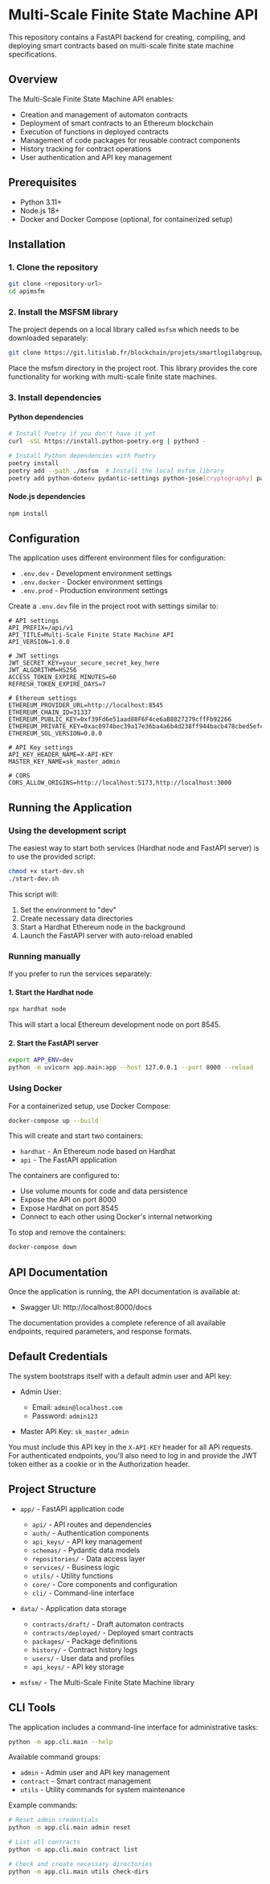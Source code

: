 # Multi-Scale Finite State Machine API

This repository contains a FastAPI backend for creating, compiling, and deploying smart contracts based on multi-scale finite state machine specifications.

## Overview

The Multi-Scale Finite State Machine API enables:
- Creation and management of automaton contracts
- Deployment of smart contracts to an Ethereum blockchain
- Execution of functions in deployed contracts
- Management of code packages for reusable contract components
- History tracking for contract operations
- User authentication and API key management

## Prerequisites

- Python 3.11+
- Node.js 18+
- Docker and Docker Compose (optional, for containerized setup)

## Installation

### 1. Clone the repository

```bash
git clone <repository-url>
cd apimsfm
```

### 2. Install the MSFSM library

The project depends on a local library called `msfsm` which needs to be downloaded separately:

```bash
git clone https://git.litislab.fr/blockchain/projets/smartlogilabgroup/biblioth-ques/msfsm
```

Place the msfsm directory in the project root. This library provides the core functionality for working with multi-scale finite state machines.

### 3. Install dependencies

#### Python dependencies
```bash
# Install Poetry if you don't have it yet
curl -sSL https://install.python-poetry.org | python3 -

# Install Python dependencies with Poetry
poetry install
poetry add --path ./msfsm  # Install the local msfsm library
poetry add python-dotenv pydantic-settings python-jose[cryptography] passlib[bcrypt]
```

#### Node.js dependencies
```bash
npm install
```

## Configuration

The application uses different environment files for configuration:

- `.env.dev` - Development environment settings
- `.env.docker` - Docker environment settings
- `.env.prod` - Production environment settings

Create a `.env.dev` file in the project root with settings similar to:

```
# API settings
API_PREFIX=/api/v1
API_TITLE=Multi-Scale Finite State Machine API
API_VERSION=1.0.0

# JWT settings
JWT_SECRET_KEY=your_secure_secret_key_here
JWT_ALGORITHM=HS256
ACCESS_TOKEN_EXPIRE_MINUTES=60
REFRESH_TOKEN_EXPIRE_DAYS=7

# Ethereum settings
ETHEREUM_PROVIDER_URL=http://localhost:8545
ETHEREUM_CHAIN_ID=31337
ETHEREUM_PUBLIC_KEY=0xf39Fd6e51aad88F6F4ce6aB8827279cffFb92266
ETHEREUM_PRIVATE_KEY=0xac0974bec39a17e36ba4a6b4d238ff944bacb478cbed5efcae784d7bf4f2ff80
ETHEREUM_SOL_VERSION=0.8.0

# API Key settings
API_KEY_HEADER_NAME=X-API-KEY
MASTER_KEY_NAME=sk_master_admin

# CORS
CORS_ALLOW_ORIGINS=http://localhost:5173,http://localhost:3000
```

## Running the Application

### Using the development script

The easiest way to start both services (Hardhat node and FastAPI server) is to use the provided script:

```bash
chmod +x start-dev.sh
./start-dev.sh
```

This script will:
1. Set the environment to "dev"
2. Create necessary data directories
3. Start a Hardhat Ethereum node in the background
4. Launch the FastAPI server with auto-reload enabled

### Running manually

If you prefer to run the services separately:

#### 1. Start the Hardhat node

```bash
npx hardhat node
```

This will start a local Ethereum development node on port 8545.

#### 2. Start the FastAPI server

```bash
export APP_ENV=dev
python -m uvicorn app.main:app --host 127.0.0.1 --port 8000 --reload
```

### Using Docker

For a containerized setup, use Docker Compose:

```bash
docker-compose up --build
```

This will create and start two containers:
- `hardhat` - An Ethereum node based on Hardhat
- `api` - The FastAPI application

The containers are configured to:
- Use volume mounts for code and data persistence
- Expose the API on port 8000
- Expose Hardhat on port 8545
- Connect to each other using Docker's internal networking

To stop and remove the containers:

```bash
docker-compose down
```

## API Documentation

Once the application is running, the API documentation is available at:

- Swagger UI: http://localhost:8000/docs

The documentation provides a complete reference of all available endpoints, required parameters, and response formats.

## Default Credentials

The system bootstraps itself with a default admin user and API key:

- Admin User:
  - Email: `admin@localhost.com`
  - Password: `admin123`

- Master API Key: `sk_master_admin`

You must include this API key in the `X-API-KEY` header for all API requests. For authenticated endpoints, you'll also need to log in and provide the JWT token either as a cookie or in the Authorization header.

## Project Structure

- `app/` - FastAPI application code
  - `api/` - API routes and dependencies
  - `auth/` - Authentication components
  - `api_keys/` - API key management
  - `schemas/` - Pydantic data models
  - `repositories/` - Data access layer
  - `services/` - Business logic
  - `utils/` - Utility functions
  - `core/` - Core components and configuration
  - `cli/` - Command-line interface

- `data/` - Application data storage
  - `contracts/draft/` - Draft automaton contracts
  - `contracts/deployed/` - Deployed smart contracts
  - `packages/` - Package definitions
  - `history/` - Contract history logs
  - `users/` - User data and profiles
  - `api_keys/` - API key storage

- `msfsm/` - The Multi-Scale Finite State Machine library

## CLI Tools

The application includes a command-line interface for administrative tasks:

```bash
python -m app.cli.main --help
```

Available command groups:
- `admin` - Admin user and API key management
- `contract` - Smart contract management
- `utils` - Utility commands for system maintenance

Example commands:
```bash
# Reset admin credentials
python -m app.cli.main admin reset

# List all contracts
python -m app.cli.main contract list

# Check and create necessary directories
python -m app.cli.main utils check-dirs